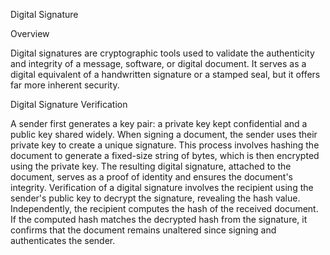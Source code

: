 Digital Signature

Overview 


Digital signatures are cryptographic tools used to validate the authenticity and integrity of a message, software, or digital document. It serves as a digital equivalent of a handwritten signature or a stamped seal, but it offers far more inherent security.

Digital Signature Verification

A sender first generates a key pair: a private key kept confidential and a public key shared widely. When signing a document, the sender uses their private key to create a unique signature. This process involves hashing the document to generate a fixed-size string of bytes, which is then encrypted using the private key. The resulting digital signature, attached to the document, serves as a proof of identity and ensures the document's integrity. Verification of a digital signature involves the recipient using the sender's public key to decrypt the signature, revealing the hash value. Independently, the recipient computes the hash of the received document. If the computed hash matches the decrypted hash from the signature, it confirms that the document remains unaltered since signing and authenticates the sender.


